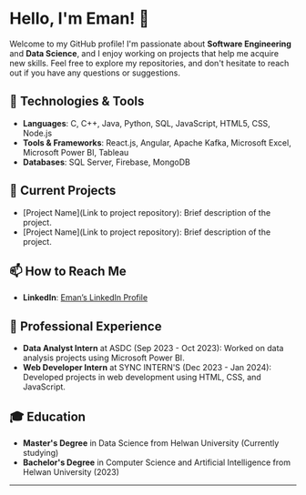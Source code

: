 # Hello, I'm Eman! 👋

Welcome to my GitHub profile! I'm passionate about **Software Engineering** and **Data Science**, and I enjoy working on projects that help me acquire new skills. Feel free to explore my repositories, and don't hesitate to reach out if you have any questions or suggestions.

## 🔧 Technologies & Tools

- **Languages**: C, C++, Java, Python, SQL, JavaScript, HTML5, CSS, Node.js
- **Tools & Frameworks**: React.js, Angular, Apache Kafka, Microsoft Excel, Microsoft Power BI, Tableau
- **Databases**: SQL Server, Firebase, MongoDB

## 🌱 Current Projects

- [Project Name](Link to project repository): Brief description of the project.
- [Project Name](Link to project repository): Brief description of the project.

## 📫 How to Reach Me

- **LinkedIn**: [Eman’s LinkedIn Profile](https://www.linkedin.com/in/eman-a-597778215)

## 💼 Professional Experience

- **Data Analyst Intern** at ASDC (Sep 2023 - Oct 2023): Worked on data analysis projects using Microsoft Power BI.
- **Web Developer Intern** at SYNC INTERN'S (Dec 2023 - Jan 2024): Developed projects in web development using HTML, CSS, and JavaScript.

## 🎓 Education

- **Master's Degree** in Data Science from Helwan University (Currently studying)
- **Bachelor's Degree** in Computer Science and Artificial Intelligence from Helwan University (2023)

---


